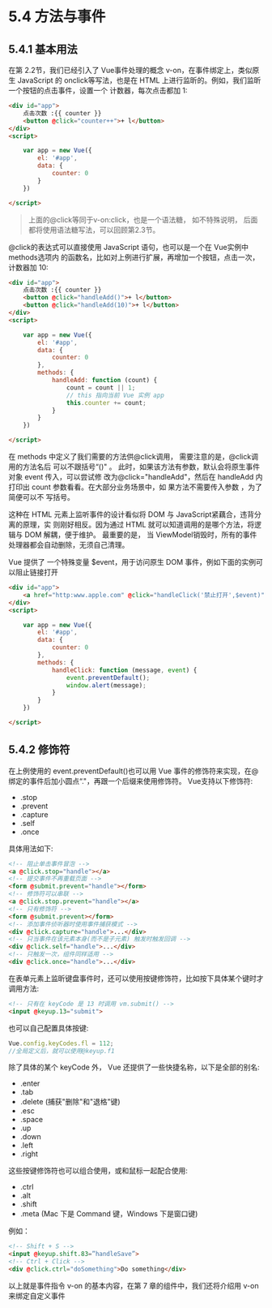 # 5.4 方法与事件

## 5.4.1 基本用法

在第 2.2节，我们已经引入了 Vue事件处理的概念 v-on，在事件绑定上，类似原生 JavaScript 的 onclick等写法，也是在 HTML 上进行监昕的。例如，我们监昕一个按钮的点击事件，设置一个 计数器，每次点击都加 1:

```html
<div id="app">
    点击次数 :{{ counter }}
    <button @click="counter++">+ l</button>
</div>
<script>

    var app = new Vue({
        el: '#app',
        data: {
            counter: 0
        }
    })

</script>
```

> 上面的@click等同于v-on:click，也是一个语法糖， 如不特殊说明， 后面都将使用语法糖写法，可以回顾第2.3节。

@click的表达式可以直接使用 JavaScript 语句，也可以是一个在 Vue实例中 methods选项内 的函数名，比如对上例进行扩展，再增加一个按钮，点击一次，计数器加 10:

```html
<div id="app">
    点击次数 :{{ counter }}
    <button @click="handleAdd()">+ l</button>
    <button @click="handleAdd(10)">+ l</button>
</div>
<script>

    var app = new Vue({
        el: '#app',
        data: {
            counter: 0
        },
        methods: {
            handleAdd: function (count) {
                count = count || 1;
                // this 指向当前 Vue 实例 app
                this.counter += count;
            }
        }
    })

</script>
```

在 methods 中定义了我们需要的方法供@click调用， 需要注意的是，@click调用的方法名后 可以不跟括号“()" 。 此时，如果该方法有参数，默认会将原生事件对象 event 传入，可以尝试修 改为@click="handleAdd"，然后在 handleAdd 内打印出 count 参数看看。在大部分业务场景中，如 果方法不需要传入参数 ，为了简便可以不 写括号。

这种在 HTML 元素上监听事件的设计看似将 DOM 与 JavaScript紧藕合，违背分离的原理，实 则刚好相反。因为通过 HTML 就可以知道调用的是哪个方法，将逻辑与 DOM 解耦，便于维护。 最重要的是， 当 ViewModel销毁时，所有的事件处理器都会自动删除，无须自己清理。

Vue 提供了 一个特殊变量 $event，用于访问原生 DOM 事件，例如下面的实例可以阻止链接打开

```html
<div id="app">
    <a href="http:www.apple.com" @click="handleClick('禁止打开',$event)">打开链接</a>
</div>
<script>

    var app = new Vue({
        el: '#app',
        data: {
            counter: 0
        },
        methods: {
            handleClick: function (message, event) {
                event.preventDefault();
                window.alert(message);
            }
        }
    })

</script>
```

## 5.4.2 修饰符

在上例使用的 event.preventDefault()也可以用 Vue 事件的修饰符来实现，在@绑定的事件后加小圆点“."，再跟一个后缀来使用修饰符。 Vue支持以下修饰符:

- .stop
- .prevent
- .capture
- .self
- .once

具体用法如下:

```html
<!-- 阻止单击事件冒泡 -->
<a @click.stop="handle"></a>
<!-- 提交事件不再重载页面 -->
<form @submit.prevent="handle"></form>
<!-- 修饰符可以串联 -->
<a @click.stop.prevent="handle"></a>
<!-- 只有修饰符 -->
<form @submit.prevent></form>
<!-- 添加事件侦听器时使用事件捕获模式 -->
<div @click.capture="handle">...</div>
<!-- 只当事件在该元素本身(而不是子元素) 触发时触发回调 -->
<div @click.self="handle">...</div>
<!-- 只触发一次，组件同样适用 -->
<div @click.once="handle">...</div>
```

在表单元素上监昕键盘事件时，还可以使用按键修饰符，比如按下具体某个键时才调用方法:

```html
<!-- 只有在 keyCode 是 13 时调用 vm.submit() -->
<input @keyup.13="submit">
```

也可以自己配置具体按键:

```javascript
Vue.config.keyCodes.fl = 112;
//全局定义后，就可以使用@keyup.f1
```

除了具体的某个 keyCode 外， Vue 还提供了一些快捷名称，以下是全部的别名:

- .enter
- .tab
- .delete (捕获"删除"和"退格"键)
- .esc
- .space
- .up
- .down
- .left
- .right

这些按键修饰符也可以组合使用，或和鼠标一起配合使用:

- .ctrl
- .alt
- .shift
- .meta (Mac 下是 Command 键，Windows 下是窗口键)

例如：

```html
<!-- Shift + S -->
<input @keyup.shift.83=”handleSave”>
<!-- Ctrl + Click -->
<div @click.ctrl="doSomething">Do something</div>
```

以上就是事件指令 v-on 的基本内容，在第 7 章的组件中，我们还将介绍用 v-on 来绑定自定义事件


